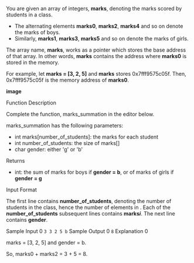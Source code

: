 You are given an array of integers, __marks__, denoting the marks scored by students in a class.

- The alternating elements __marks0__, __marks2__, __marks4__ and so on denote the marks of boys.
- Similarly, __marks1__, __marks3__, __marks5__ and so on denote the marks of girls.

The array name, __marks__, works as a pointer which stores the base address of that array. In other words, __marks__ contains the address where __marks0__ is stored in the memory.

For example, let __marks = [3, 2, 5]__ and __marks__ stores 0x7fff9575c05f. Then, 0x7fff9575c05f is the memory address of __marks0__.

**image**

Function Description

Complete the function, marks_summation in the editor below.

marks_summation has the following parameters:

- int marks[number_of_students]: the marks for each student
- int number_of_students: the size of marks[]
- char gender: either 'g' or 'b'

Returns
- int: the sum of marks for boys if __gender = b__, or of marks of girls if __gender = g__

Input Format

The first line contains __number_of_students__, denoting the number of students in the class, hence the number of elements in .
Each of the __number_of_students__ subsequent lines contains __marks*i*__.
The next line contains __gender__.

Sample Input 0
``
3
3
2
5
b
``
Sample Output 0
``
8
``
Explanation 0

marks = [3, 2, 5] and gender = b.

So, marks0 + marks2 = 3 + 5 = 8.
